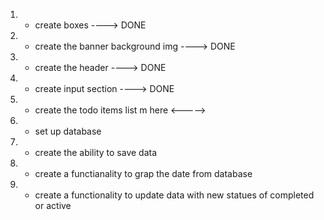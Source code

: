 1. - create boxes ----> DONE
2. - create the banner background img ----> DONE
3. - create the header ----> DONE
4. - create input section ----> DONE
5. - create the todo items list m here <----->
6. - set up database
7. - create the ability to save data
8. - create a functianality to grap the date from database
9. - create a functionality to update data with new statues of completed or active 